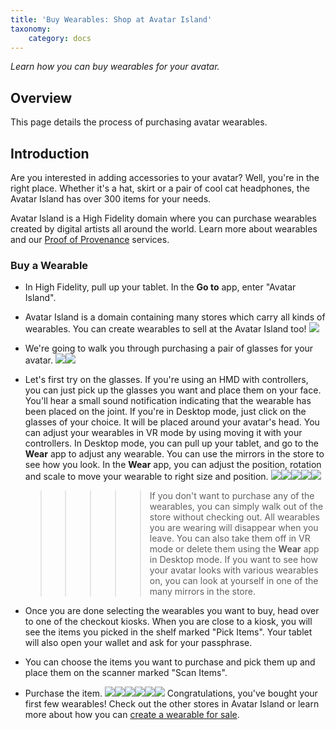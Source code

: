 ```yaml
---
title: 'Buy Wearables: Shop at Avatar Island'
taxonomy:
	category: docs
---
```


*Learn how you can buy wearables for your avatar.*

## Overview

This page details the process of purchasing avatar wearables. 

## Introduction

Are you interested in adding accessories to your avatar? Well, you're in the right place. Whether it's a hat, skirt or a pair of cool cat headphones, the Avatar Island has over 300 items for your needs. 

Avatar Island is a High Fidelity domain where you can purchase wearables created by digital artists all around the world. Learn more about wearables and our [Proof of Provenance](../../basics/pop) services.

### Buy a Wearable

- In High Fidelity, pull up your tablet. In the **Go to** app, enter "Avatar Island".

- Avatar Island is a domain containing many stores which carry all kinds of wearables. You can create wearables to sell at the Avatar Island too! ![](avatar-island.jpg)

- We're going to walk you through purchasing a pair of glasses for your avatar. ![](a-n-j.PNG)![](a-n-j-inside.PNG)

- Let's first try on the glasses. If you're using an HMD with controllers, you can just pick up the glasses you want and place them on your face. You'll hear a small sound notification indicating that the wearable has been placed on the joint. If you're in Desktop mode, just click on the glasses of your choice. It will be placed around your avatar's head. You can adjust your wearables in VR mode by using moving it with your controllers. In Desktop mode, you can pull up your tablet, and go to the **Wear** app to adjust any wearable. You can use the mirrors in the store to see how you look. In the **Wear** app, you can adjust the position, rotation and scale to move your wearable to right size and position. ![](glasses.PNG)![](avatar-wearable.PNG)![](wear.PNG)![](wear-app-1.PNG)![](wear-app-2.PNG)

  > > > > > If you don't want to purchase any of the wearables, you can simply walk out of the store without checking out. All wearables you are wearing will disappear when you leave. You can also take them off in VR mode or delete them using the **Wear** app in Desktop mode. If you want to see how your avatar looks with various wearables on, you can look at yourself in one of the many mirrors in the store. 

- Once you are done selecting the wearables you want to buy, head over to one of the checkout kiosks. When you are close to a kiosk, you will see the items you picked in the shelf marked "Pick Items". Your tablet will also open your wallet and ask for your passphrase. 

- You can choose the items you want to purchase and pick them up and place them on the scanner marked "Scan Items". 

- Purchase the item. 
![](checkout.PNG)![](checkout-1.PNG)![](checkout-2.PNG)![](checkout-3.PNG)![](checkout-4.PNG)![](checkout-5.PNG)
Congratulations, you've bought your first few wearables! Check out the other stores in Avatar Island or learn more about how you can [create a wearable for sale](../create). 